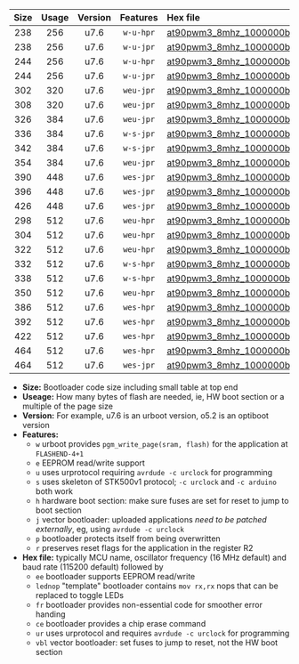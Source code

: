 |Size|Usage|Version|Features|Hex file|
|:-:|:-:|:-:|:-:|:--|
|238|256|u7.6|`w-u-hpr`|[at90pwm3_8mhz_1000000bps_ur.hex](https://raw.githubusercontent.com/stefanrueger/urboot/main//at90pwm3_8mhz_1000000bps_ur.hex)|
|238|256|u7.6|`w-u-jpr`|[at90pwm3_8mhz_1000000bps_ur_vbl.hex](https://raw.githubusercontent.com/stefanrueger/urboot/main//at90pwm3_8mhz_1000000bps_ur_vbl.hex)|
|244|256|u7.6|`w-u-hpr`|[at90pwm3_8mhz_1000000bps_lednop_ur.hex](https://raw.githubusercontent.com/stefanrueger/urboot/main//at90pwm3_8mhz_1000000bps_lednop_ur.hex)|
|244|256|u7.6|`w-u-jpr`|[at90pwm3_8mhz_1000000bps_lednop_ur_vbl.hex](https://raw.githubusercontent.com/stefanrueger/urboot/main//at90pwm3_8mhz_1000000bps_lednop_ur_vbl.hex)|
|302|320|u7.6|`weu-jpr`|[at90pwm3_8mhz_1000000bps_ee_ur_vbl.hex](https://raw.githubusercontent.com/stefanrueger/urboot/main//at90pwm3_8mhz_1000000bps_ee_ur_vbl.hex)|
|308|320|u7.6|`weu-jpr`|[at90pwm3_8mhz_1000000bps_ee_lednop_ur_vbl.hex](https://raw.githubusercontent.com/stefanrueger/urboot/main//at90pwm3_8mhz_1000000bps_ee_lednop_ur_vbl.hex)|
|326|384|u7.6|`weu-jpr`|[at90pwm3_8mhz_1000000bps_ee_lednop_fr_ur_vbl.hex](https://raw.githubusercontent.com/stefanrueger/urboot/main//at90pwm3_8mhz_1000000bps_ee_lednop_fr_ur_vbl.hex)|
|336|384|u7.6|`w-s-jpr`|[at90pwm3_8mhz_1000000bps_vbl.hex](https://raw.githubusercontent.com/stefanrueger/urboot/main//at90pwm3_8mhz_1000000bps_vbl.hex)|
|342|384|u7.6|`w-s-jpr`|[at90pwm3_8mhz_1000000bps_lednop_vbl.hex](https://raw.githubusercontent.com/stefanrueger/urboot/main//at90pwm3_8mhz_1000000bps_lednop_vbl.hex)|
|354|384|u7.6|`weu-jpr`|[at90pwm3_8mhz_1000000bps_ee_lednop_fr_ce_ur_vbl.hex](https://raw.githubusercontent.com/stefanrueger/urboot/main//at90pwm3_8mhz_1000000bps_ee_lednop_fr_ce_ur_vbl.hex)|
|390|448|u7.6|`wes-jpr`|[at90pwm3_8mhz_1000000bps_ee_vbl.hex](https://raw.githubusercontent.com/stefanrueger/urboot/main//at90pwm3_8mhz_1000000bps_ee_vbl.hex)|
|396|448|u7.6|`wes-jpr`|[at90pwm3_8mhz_1000000bps_ee_lednop_vbl.hex](https://raw.githubusercontent.com/stefanrueger/urboot/main//at90pwm3_8mhz_1000000bps_ee_lednop_vbl.hex)|
|426|448|u7.6|`wes-jpr`|[at90pwm3_8mhz_1000000bps_ee_lednop_fr_vbl.hex](https://raw.githubusercontent.com/stefanrueger/urboot/main//at90pwm3_8mhz_1000000bps_ee_lednop_fr_vbl.hex)|
|298|512|u7.6|`weu-hpr`|[at90pwm3_8mhz_1000000bps_ee_ur.hex](https://raw.githubusercontent.com/stefanrueger/urboot/main//at90pwm3_8mhz_1000000bps_ee_ur.hex)|
|304|512|u7.6|`weu-hpr`|[at90pwm3_8mhz_1000000bps_ee_lednop_ur.hex](https://raw.githubusercontent.com/stefanrueger/urboot/main//at90pwm3_8mhz_1000000bps_ee_lednop_ur.hex)|
|322|512|u7.6|`weu-hpr`|[at90pwm3_8mhz_1000000bps_ee_lednop_fr_ur.hex](https://raw.githubusercontent.com/stefanrueger/urboot/main//at90pwm3_8mhz_1000000bps_ee_lednop_fr_ur.hex)|
|332|512|u7.6|`w-s-hpr`|[at90pwm3_8mhz_1000000bps.hex](https://raw.githubusercontent.com/stefanrueger/urboot/main//at90pwm3_8mhz_1000000bps.hex)|
|338|512|u7.6|`w-s-hpr`|[at90pwm3_8mhz_1000000bps_lednop.hex](https://raw.githubusercontent.com/stefanrueger/urboot/main//at90pwm3_8mhz_1000000bps_lednop.hex)|
|350|512|u7.6|`weu-hpr`|[at90pwm3_8mhz_1000000bps_ee_lednop_fr_ce_ur.hex](https://raw.githubusercontent.com/stefanrueger/urboot/main//at90pwm3_8mhz_1000000bps_ee_lednop_fr_ce_ur.hex)|
|386|512|u7.6|`wes-hpr`|[at90pwm3_8mhz_1000000bps_ee.hex](https://raw.githubusercontent.com/stefanrueger/urboot/main//at90pwm3_8mhz_1000000bps_ee.hex)|
|392|512|u7.6|`wes-hpr`|[at90pwm3_8mhz_1000000bps_ee_lednop.hex](https://raw.githubusercontent.com/stefanrueger/urboot/main//at90pwm3_8mhz_1000000bps_ee_lednop.hex)|
|422|512|u7.6|`wes-hpr`|[at90pwm3_8mhz_1000000bps_ee_lednop_fr.hex](https://raw.githubusercontent.com/stefanrueger/urboot/main//at90pwm3_8mhz_1000000bps_ee_lednop_fr.hex)|
|464|512|u7.6|`wes-hpr`|[at90pwm3_8mhz_1000000bps_ee_lednop_fr_ce.hex](https://raw.githubusercontent.com/stefanrueger/urboot/main//at90pwm3_8mhz_1000000bps_ee_lednop_fr_ce.hex)|
|464|512|u7.6|`wes-jpr`|[at90pwm3_8mhz_1000000bps_ee_lednop_fr_ce_vbl.hex](https://raw.githubusercontent.com/stefanrueger/urboot/main//at90pwm3_8mhz_1000000bps_ee_lednop_fr_ce_vbl.hex)|

- **Size:** Bootloader code size including small table at top end
- **Useage:** How many bytes of flash are needed, ie, HW boot section or a multiple of the page size
- **Version:** For example, u7.6 is an urboot version, o5.2 is an optiboot version
- **Features:**
  + `w` urboot provides `pgm_write_page(sram, flash)` for the application at `FLASHEND-4+1`
  + `e` EEPROM read/write support
  + `u` uses urprotocol requiring `avrdude -c urclock` for programming
  + `s` uses skeleton of STK500v1 protocol; `-c urclock` and `-c arduino` both work
  + `h` hardware boot section: make sure fuses are set for reset to jump to boot section
  + `j` vector bootloader: uploaded applications *need to be patched externally*, eg, using `avrdude -c urclock`
  + `p` bootloader protects itself from being overwritten
  + `r` preserves reset flags for the application in the register R2
- **Hex file:** typically MCU name, oscillator frequency (16 MHz default) and baud rate (115200 default) followed by
  + `ee` bootloader supports EEPROM read/write
  + `lednop` "template" bootloader contains `mov rx,rx` nops that can be replaced to toggle LEDs
  + `fr` bootloader provides non-essential code for smoother error handing
  + `ce` bootloader provides a chip erase command
  + `ur` uses urprotocol and requires `avrdude -c urclock` for programming
  + `vbl` vector bootloader: set fuses to jump to reset, not the HW boot section
